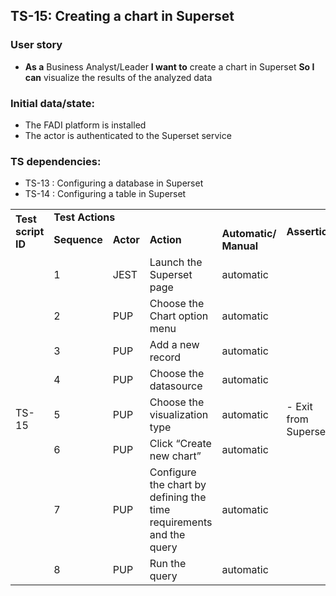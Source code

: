 ## TS-15: Creating a chart in Superset
### User story
*   **As a** Business Analyst/Leader **I want to** create a chart in Superset **So I can** visualize the results of the analyzed data  
### Initial data/state:
*   The FADI platform is installed
*   The actor is authenticated to the Superset service 
### TS dependencies:
*   TS-13 : Configuring a database in Superset
*   TS-14 : Configuring a table in Superset
<table>
  <tr>
   <td rowspan="2" >
<strong>Test script ID</strong>
   </td>
   <td colspan="4" ><strong>Test Actions</strong>
   </td>
   <td rowspan="2" ><strong>Assertion</strong>
   </td>
  </tr>
  <tr>
   <td><strong>Sequence</strong>
   </td>
   <td><strong>Actor</strong>
   </td>
   <td><strong>Action</strong>
   </td>
   <td><strong>Automatic/ Manual</strong>
   </td>
  </tr>
  <tr>
   <td rowspan="8" >TS-15
   </td>
   <td>1
   </td>
   <td>JEST
   </td>
   <td>Launch the Superset page
   </td>
   <td>automatic
   </td>
   <td rowspan="8" >- Exit from Superset
   </td>
  </tr>
  <tr>
   <td>2
   </td>
   <td>PUP
   </td>
   <td>Choose the Chart option menu
   </td>
   <td>automatic
   </td>
  </tr>
  <tr>
   <td>3
   </td>
   <td>PUP
   </td>
   <td>Add a new record 
   </td>
   <td>automatic
   </td>
  </tr>
  <tr>
   <td>4
   </td>
   <td>PUP
   </td>
   <td>Choose the datasource
   </td>
   <td>automatic
   </td>
  </tr>
  <tr>
   <td>5
   </td>
   <td>PUP
   </td>
   <td>Choose the visualization type
   </td>
   <td>automatic
   </td>
  </tr>
  <tr>
   <td>6
   </td>
   <td>PUP
   </td>
   <td>Click “Create new chart”
   </td>
   <td>automatic
   </td>
  </tr>
  <tr>
   <td>7
   </td>
   <td>PUP
   </td>
   <td>Configure the chart by defining the time requirements and the query
   </td>
   <td>automatic
   </td>
  </tr>
  <tr>
   <td>8
   </td>
   <td>PUP
   </td>
   <td>Run the query
   </td>
   <td>automatic
   </td>
  </tr>
</table>